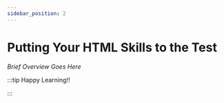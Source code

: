 ```yaml
---
sidebar_position: 2
---
```


# Putting Your HTML Skills to the Test

_Brief Overview Goes Here_

:::tip Happy Learning!!

<QuestButton text="Go To Quest" link="https://app.stackup.dev/quest_page/putting-your-html-skills-to-the-test" />

:::
